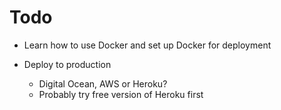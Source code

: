 # Todo
- Learn how to use Docker and set up Docker for deployment

- Deploy to production
    - Digital Ocean, AWS or Heroku?
    - Probably try free version of Heroku first
